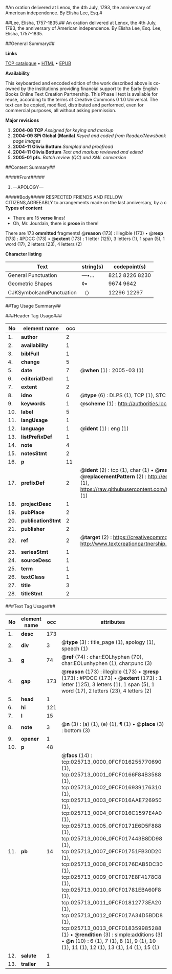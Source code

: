 #An oration delivered at Lenox, the 4th July, 1793, the anniversary of American independence. By Elisha Lee, Esq.#

##Lee, Elisha, 1757-1835.##
An oration delivered at Lenox, the 4th July, 1793, the anniversary of American independence. By Elisha Lee, Esq.
Lee, Elisha, 1757-1835.

##General Summary##

**Links**

[TCP catalogue](http://www.ota.ox.ac.uk/tcp/)  • 
[HTML](http://tei.it.ox.ac.uk/tcp/Texts-HTML/free/N19/N19690.html)  • 
[EPUB](http://tei.it.ox.ac.uk/tcp/Texts-EPUB/free/N19/N19690.epub)

**Availability**

This keyboarded and encoded edition of the
	       work described above is co-owned by the institutions
	       providing financial support to the Early English Books
	       Online Text Creation Partnership. This Phase I text is
	       available for reuse, according to the terms of Creative
	       Commons 0 1.0 Universal. The text can be copied,
	       modified, distributed and performed, even for
	       commercial purposes, all without asking permission.

**Major revisions**

1. __2004-08__ __TCP__ *Assigned for keying and markup*
1. __2004-09__ __SPi Global (Manila)__ *Keyed and coded from Readex/Newsbank page images*
1. __2004-11__ __Olivia Bottum__ *Sampled and proofread*
1. __2004-11__ __Olivia Bottum__ *Text and markup reviewed and edited*
1. __2005-01__ __pfs.__ *Batch review (QC) and XML conversion*

##Content Summary##

#####Front#####

1. —APOLOGY—

#####Body#####
RESPECTED FRIENDS AND FELLOW CITIZENS,AGREEABLY to arrangements made on the last anniversary, by a c
**Types of content**

  * There are 15 **verse** lines!
  * Oh, Mr. Jourdain, there is **prose** in there!

There are 173 **ommitted** fragments! 
 @__reason__ (173) : illegible (173)  •  @__resp__ (173) : #PDCC (173)  •  @__extent__ (173) : 1 letter (125), 3 letters (1), 1 span (5), 1 word (17), 2 letters (23), 4 letters (2)

**Character listing**


|Text|string(s)|codepoint(s)|
|---|---|---|
|General Punctuation|—•…|8212 8226 8230|
|Geometric Shapes|◊▪|9674 9642|
|CJKSymbolsandPunctuation|〈〉|12296 12297|

##Tag Usage Summary##

###Header Tag Usage###

|No|element name|occ|attributes|
|---|---|---|---|
|1.|__author__|2||
|2.|__availability__|1||
|3.|__biblFull__|1||
|4.|__change__|5||
|5.|__date__|7| @__when__ (1) : 2005-03 (1)|
|6.|__editorialDecl__|1||
|7.|__extent__|2||
|8.|__idno__|6| @__type__ (6) : DLPS (1), TCP (1), STC (1), NOTIS (1), IMAGE-SET (1), EVANS-CITATION (1)|
|9.|__keywords__|1| @__scheme__ (1) : http://authorities.loc.gov/ (1)|
|10.|__label__|5||
|11.|__langUsage__|1||
|12.|__language__|1| @__ident__ (1) : eng (1)|
|13.|__listPrefixDef__|1||
|14.|__note__|4||
|15.|__notesStmt__|2||
|16.|__p__|11||
|17.|__prefixDef__|2| @__ident__ (2) : tcp (1), char (1)  •  @__matchPattern__ (2) : ([0-9\-]+):([0-9IVX]+) (1), (.+) (1)  •  @__replacementPattern__ (2) : http://eebo.chadwyck.com/downloadtiff?vid=$1&page=$2 (1), https://raw.githubusercontent.com/textcreationpartnership/Texts/master/tcpchars.xml#$1 (1)|
|18.|__projectDesc__|1||
|19.|__pubPlace__|2||
|20.|__publicationStmt__|2||
|21.|__publisher__|2||
|22.|__ref__|2| @__target__ (2) : https://creativecommons.org/publicdomain/zero/1.0/ (1), http://www.textcreationpartnership.org/docs/. (1)|
|23.|__seriesStmt__|1||
|24.|__sourceDesc__|1||
|25.|__term__|1||
|26.|__textClass__|1||
|27.|__title__|3||
|28.|__titleStmt__|2||


###Text Tag Usage###

|No|element name|occ|attributes|
|---|---|---|---|
|1.|__desc__|173||
|2.|__div__|3| @__type__ (3) : title_page (1), apology (1), speech (1)|
|3.|__g__|74| @__ref__ (74) : char:EOLhyphen (70), char:EOLunhyphen (1), char:punc (3)|
|4.|__gap__|173| @__reason__ (173) : illegible (173)  •  @__resp__ (173) : #PDCC (173)  •  @__extent__ (173) : 1 letter (125), 3 letters (1), 1 span (5), 1 word (17), 2 letters (23), 4 letters (2)|
|5.|__head__|1||
|6.|__hi__|121||
|7.|__l__|15||
|8.|__note__|3| @__n__ (3) : (a) (1), (e) (1), ¶ (1)  •  @__place__ (3) : bottom (3)|
|9.|__opener__|1||
|10.|__p__|48||
|11.|__pb__|14| @__facs__ (14) : tcp:025713_0000_0FCF016255770690 (1), tcp:025713_0001_0FCF0166F84B3588 (1), tcp:025713_0002_0FCF016939176310 (1), tcp:025713_0003_0FCF016AAE726950 (1), tcp:025713_0004_0FCF016C1597E4A0 (1), tcp:025713_0005_0FCF0171E6D5F888 (1), tcp:025713_0006_0FCF017443B8DD98 (1), tcp:025713_0007_0FCF01751FB30D20 (1), tcp:025713_0008_0FCF0176DAB5DC30 (1), tcp:025713_0009_0FCF017E8F4178C8 (1), tcp:025713_0010_0FCF01781EBA60F8 (1), tcp:025713_0011_0FCF01812773EA20 (1), tcp:025713_0012_0FCF017A34D5BDD8 (1), tcp:025713_0013_0FCF018359985288 (1)  •  @__rendition__ (3) : simple:additions (3)  •  @__n__ (10) : 6 (1), 7 (1), 8 (1), 9 (1), 10 (1), 11 (1), 12 (1), 13 (1), 14 (1), 15 (1)|
|12.|__salute__|1||
|13.|__trailer__|1||
